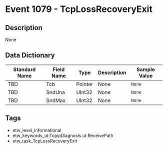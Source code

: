 # Event 1079 - TcpLossRecoveryExit

## Description
None

## Data Dictionary
|Standard Name|Field Name|Type|Description|Sample Value|
|---|---|---|---|---|
|TBD|Tcb|Pointer|None|`None`|
|TBD|SndUna|UInt32|None|`None`|
|TBD|SndMax|UInt32|None|`None`|

## Tags
* etw_level_Informational
* etw_keywords_ut:TcpipDiagnosis ut:ReceivePath
* etw_task_TcpLossRecoveryExit